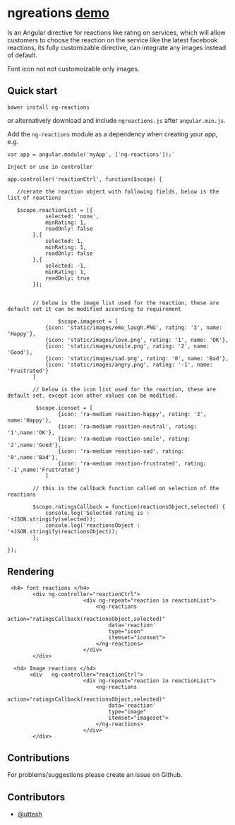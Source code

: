 # ngreations <a href="http://uttesh.github.io/ngreactions/">demo</a>

Is an Angular directive for reactions like rating on services, which will allow customers to choose the reaction on the service like the latest facebook reactions, its fully customizable directive, can integrate any images instead of default.

Font icon not not customoizable only images.

## Quick start

```
bower install ng-reactions
```
or alternatively download and include `ngreactions.js` after `angular.min.js`.

Add the `ng-reactions` module as a dependency when creating your app, e.g.

```
var app = angular.module('myApp', ['ng-reactions']);`

Inject or use in controller

app.controller('reactionCtrl', function($scope) {
   
   //cerate the reaction object with following fields, below is the list of reactions
   
   $scope.reactionList = [{
            selected: 'none',
            minRating: 1,
            readOnly: false
        },{
            selected: 1,
            minRating: 1,
            readOnly: false
        },{
            selected: -1,
            minRating: 1,
            readOnly: true
        }];
		
		
		// below is the image list used for the reaction, these are default set it can be modified according to requirement
		
		        $scope.imageset = [
            {icon: 'static/images/emo_laugh.PNG', rating: '3', name: 'Happy'},
            {icon: 'static/images/love.png', rating: '1', name: 'OK'},
            {icon: 'static/images/smile.png', rating: '2', name: 'Good'},
            {icon: 'static/images/sad.png', rating: '0', name: 'Bad'},
            {icon: 'static/images/angry.png', rating: '-1', name: 'Frustrated'}
        ]
		
		// below is the icon list used for the reaction, these are default set. except icon other values can be modified.
		
		 $scope.iconset = [
                {icon: 'ra-medium reaction-happy', rating: '3', name:'Happy'},
                {icon: 'ra-medium reaction-neutral', rating: '1',name:'OK'},
                {icon: 'ra-medium reaction-smile', rating: '2',name:'Good'},
                {icon: 'ra-medium reaction-sad', rating: '0',name:'Bad'},
                {icon: 'ra-medium reaction-frustrated', rating: '-1',name:'Frustrated'}
            ]
			
		// this is the callback function called on selection of the reactions
		
		$scope.ratingsCallback = function(reactionsObject,selected) {
            console.log('Selected rating is : '+JSON.stringify(selected));
            console.log('reactionsObject : '+JSON.stringify(reactionsObject));
        };
    
}); 
```

## Rendering


```
 <h4> font reactions </h4>
        <div ng-controller="reactionCtrl">
                        <div ng-repeat="reaction in reactionList">
                            <ng-reactions 
                                action="ratingsCallback(reactionsObject,selected)" 
                                data='reaction' 
                                type="icon" 
                                itemset="iconset">
                            </ng-reactions>
                        </div>
        </div>
		
  <h4> Image reactions </h4>
	   <div   ng-controller="reactionCtrl">
						<div ng-repeat="reaction in reactionList">
							<ng-reactions 
								action="ratingsCallback(reactionsObject,selected)" 
								data='reaction' 
								type="image"  
								itemset="imageset">
							</ng-reactions>
						</div>
		</div>
```


## Contributions

For problems/suggestions please create an issue on Github.

## Contributors

* [@uttesh](https://twitter.com/uttesh)


